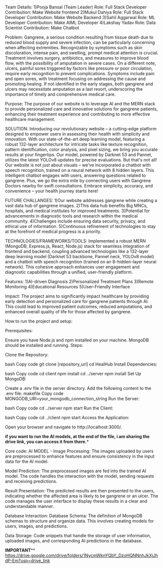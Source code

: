 Team Details:
1)Pooja Bansal (Team Leader)
 Role: Full Stack Developer 
 Contribution: Make Website frontend
2)Mukul Dahiya
 Role: Full Stack Developer 
 Contribution: Make Website Backend
3)Sahil Aggarwal
 Role: ML Developer 
 Contribution: Make AIML Developer 
4)Lakshay Yadav
 Role: Data Scientist
 Contribution: Make Chatbot


Problem:
Gangrene, a serious condition resulting from tissue death due to reduced blood supply and severe infection, can be particularly concerning when affecting extremities. Recognizable by symptoms such as skin discoloration, intense pain, and swelling, prompt medical attention is crucial. Treatment involves surgery, antibiotics, and measures to improve blood flow, with the possibility of amputation in severe cases. On a different note, ulcers, painful sores triggered by factors like pressure or poor circulation, require early recognition to prevent complications. Symptoms include pain and open sores, with treatment focusing on addressing the cause and promoting healing. If not identified in the early stages, both gangrene and ulcers may necessitate amputation as a last resort, underscoring the importance of timely and comprehensive medical care.

Purpose:
The purpose of our website is to leverage AI and the MERN stack to provide personalized care and innovative solutions for gangrene patients, enhancing their treatment experience and contributing to more effective healthcare management.

SOLUTION: 
Introducing our revolutionary website – a cutting-edge platform designed to empower users in assessing their health with simplicity and innovation. With our state-of-the-art deep learning model, featuring a robust 132-layer architecture for intricate tasks like texture recognition, pattern identification, color analysis, and pixel sizing, we bring you accurate results at your fingertips. Our model, powered by Darknet 53 and Pannet, utilizes the latest YOLOv8 updates for precise evaluations. But that's not all! Our website is not just about visuals – we've incorporated a chatbot with speech recognition, trained on a neural network with 8 hidden layers. This intelligent chatbot engages with users, answering questions related to gangrene. Plus, we go the extra mile by connecting users with Gangrene Doctors nearby for swift consultations. Embrace simplicity, accuracy, and convenience – your health journey starts here!

FUTURE CHALLANGES:
1)Our website addresses gangrene while creating a vast data hub of gangrene images.
2)This data hub benefits Big MNCs, hospitals, and medical institutes for improved treatments.
3)Potential for advancements in diagnostic tools and research within the medical community.
4)Challenges include ensuring data security, privacy, and ethical use of information.
5)Continuous refinement of technologies to stay at the forefront of medical progress is a priority.

TECHNOLOGIES/FRAMEWORKS/TOOLS:
Implemented a robust MERN (MongoDB, Express.js, React, Node.js) stack for seamless integration of frontend and backend, coupling advanced technologies like a 132-layer deep learning model (Darknet 53 backbone, Pannet neck, YOLOv8 model) and a chatbot with speech recognition (trained on an 8-hidden-layer neural network). This cohesive approach enhances user engagement and diagnostic capabilities through a unified, user-friendly platform.

Features:
1)AI-driven Diagnosis
2)Personalized Treatment Plans
3)Remote Monitoring
4)Educational Resources
5)User-Friendly Interface

Impact:
The project aims to significantly impact healthcare by providing early detection and personalized care for gangrene patients through AI. This could lead to improved patient outcomes, reduced amputations, and enhanced overall quality of life for those affected by gangrene.


How to run the project and setup:
 
Prerequisites:

Ensure you have Node.js and npm installed on your machine.
MongoDB should be installed and running.
Steps:

Clone the Repository:

bash
Copy code
git clone [repository_url]
cd HealHub
Install Dependencies:

bash
Copy code
cd client
npm install
cd ../server
npm install
Set Up MongoDB:

Create a .env file in the server directory.
Add the following content to the .env file:
makefile
Copy code
MONGODB_URI=your_mongodb_connection_string
Run the Server:

bash
Copy code
cd ../server
npm start
Run the Client:

bash
Copy code
cd ../client
npm start
Access the Application:

Open your browser and navigate to http://localhost:3000/.

******if you want to run the AI models, at the end of the file, i am sharing the drive link, you can access it from there.*******

Core code:
AI MODEL - 
Image Processing: The images uploaded by users are preprocessed to enhance features and ensure consistency in the input data for the AI model.

Model Prediction: The preprocessed images are fed into the trained AI model. The code handles the interaction with the model, sending requests and receiving predictions.

Result Presentation: The predicted results are then presented to the users, indicating whether the affected area is likely to be gangrene or an ulcer. The code manages the user interface to display these results in a clear and understandable manner.

Database Interaction:
Database Schema: The definition of MongoDB schemas to structure and organize data. This involves creating models for users, images, and predictions.

Data Storage: Code snippets that handle the storage of user information, uploaded images, and corresponding AI predictions in the database.






******IMPORTANT********
https://drive.google.com/drive/folders/1NycmWknYQbY_DzoHQNNnhJkXjJhdP-Em?usp=drive_link 
